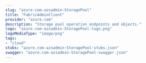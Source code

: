 ```yaml
---
slug: "azure-com-azsadmin-StoragePool"
title: "FabricAdminClient"
provider: "azure.com"
description: "Storage pool operation endpoints and objects."
logo: "azure.com-azsadmin-StoragePool-logo.png"
logoMediaType: "image/png"
tags:
- "cloud"
stubs: "azure.com-azsadmin-StoragePool-stubs.json"
swagger: "azure.com-azsadmin-StoragePool-swagger.json"
---
```

